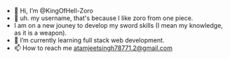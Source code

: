 - 👋 Hi, I’m @KingOfHell-Zoro
- 👀 uh. my username, that's because I like zoro from one piece.
- I am on a new jouney to develop my sword skills (I mean my knowledge, as it is a weapon).
- 🌱 I’m currently learning full stack web development.
- 📫 How to reach me atamjeetsingh78771.2@gmail.com

<!---
KingOfHell-Zoro/KingOfHell-Zoro is a ✨ special ✨ repository because its `README.md` (this file) appears on your GitHub profile.
You can click the Preview link to take a look at your changes.
--->
